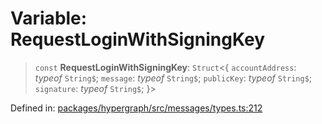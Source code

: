 # Variable: RequestLoginWithSigningKey

> `const` **RequestLoginWithSigningKey**: `Struct`\<\{ `accountAddress`: *typeof* `String$`; `message`: *typeof* `String$`; `publicKey`: *typeof* `String$`; `signature`: *typeof* `String$`; \}\>

Defined in: [packages/hypergraph/src/messages/types.ts:212](https://github.com/hashirpm/hypergraph/blob/ab4ea1cdb9430798142e0d735aac9d31c2cf0ae0/packages/hypergraph/src/messages/types.ts#L212)
